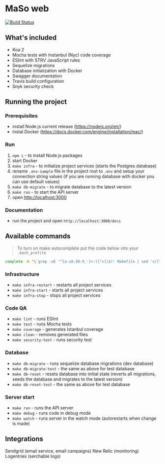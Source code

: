 # MaSo web

[![Build Status](https://travis-ci.org/snEk42/MaSo.svg?branch=master)](https://travis-ci.org/snEk42/MaSo)

## What's included

- Koa 2
- Mocha tests with Instanbul (Nyc) code coverage
- ESlint with STRV JavaScript rules
- Sequelize migrations
- Database initialization with Docker
- Swagger documentation
- Travis build configuration
- Snyk security check

## Running the project

### Prerequisites

- install Node.js current release (<https://nodejs.org/en/>)
- instal Docker (<https://docs.docker.com/engine/installation/mac/>)

### Run

1. `npm i` - to install Node.js packages
2. start Docker
3. `make infra` - to initialize project services (starts the Postgres database)
4. rename `.env-sample` file in the project root to `.env` and setup your connection string values (if you are running database with docker you can use default values)
5. `make db-migrate` - to migrate database to the latest version
6. `make run` - to start the API server
7. open <http://localhost:3000>

### Documentation

- run the project and open `http://localhost:3000/docs`

## Available commands

> To turn on make autocomplete put the code below into your `.bash_profile`

```bash
complete -W "\`grep -oE '^[a-zA-Z0-9_-]+:([^=]|$)' Makefile | sed 's/[^a-zA-Z0-9_-]*$//'\`" make
```

### Infrastructure

- `make infra-restart` - restarts all project services
- `make infra-start` - starts all project services
- `make infra-stop` - stops all project services

### Code QA

- `make lint` - runs ESlint
- `make test` - runs Mocha tests
- `make coverage` - generates Istanbul coverage
- `make clean` - removes generated files
- `make security-test` - runs security test

### Database

- `make db-migrate` - runs sequelize database migrations (dev database)
- `make db-migrate-test` - the same as above for test database
- `make db-reset` - resets database into initial state (reverts all migrations, seeds the database and migrates to the latest version)
- `make db-reset-test` - the same as above for test database

### Server start

- `make run` - runs the API server
- `make debug` - runs code in debug mode
- `make watch` - runs server in the watch mode (autorestarts when change is made)

## Integrations

Sendgrid (email service, email campaigns)
New Relic (monitoring)
Logentries (serchable logs)